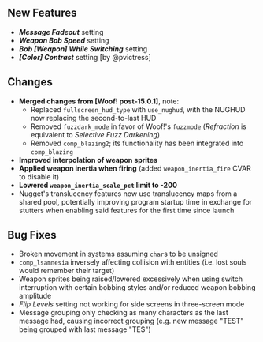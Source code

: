 ## New Features

- **_Message Fadeout_** setting
- **_Weapon Bob Speed_** setting
- **_Bob [Weapon] While Switching_** setting
- **_[Color] Contrast_** setting [by @pvictress]

## Changes

- **Merged changes from [Woof! post-15.0.1]**, note:
  - Replaced `fullscreen_hud_type` with `use_nughud`, with the NUGHUD now replacing the second-to-last HUD
  - Removed `fuzzdark_mode` in favor of Woof!'s `fuzzmode` (_Refraction_ is equivalent to _Selective Fuzz Darkening_)
  - Removed `comp_blazing2`; its functionality has been integrated into `comp_blazing`
- **Improved interpolation of weapon sprites**
- **Applied weapon inertia when firing** (added `weapon_inertia_fire` CVAR to disable it)
- **Lowered `weapon_inertia_scale_pct` limit to -200**
- Nugget's translucency features now use translucency maps from a shared pool,
  potentially improving program startup time in exchange for stutters
  when enabling said features for the first time since launch

## Bug Fixes

- Broken movement in systems assuming `char`s to be unsigned
- `comp_lsamnesia` inversely affecting collision with entities (i.e. lost souls would remember their target)
- Weapon sprites being raised/lowered excessively when using switch interruption
  with certain bobbing styles and/or reduced weapon bobbing amplitude
- _Flip Levels_ setting not working for side screens in three-screen mode
- Message grouping only checking as many characters as the last message had,
  causing incorrect grouping (e.g. new message "TEST" being grouped with last message "TES")
